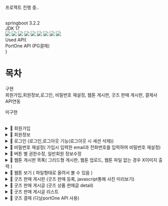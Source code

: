 프로젝트 진행 중..


<br>
springboot 3.2.2
<br>
JDK 17
<br>
   <img src="https://img.shields.io/badge/springboot-6DB33F?style=plastic&logo=springboot&logoColor=white"/>
   <img src="https://img.shields.io/badge/css3-1572B6?style=plastic&logo=css3&logoColor=white"/>
    <img src="https://img.shields.io/badge/HTML5-E34F26?style=plastic&logo=HTML5&logoColor=white"/>
    <img src="https://img.shields.io/badge/Thymeleaf-005F0F?style=plastic&logo=Thymeleaf&logoColor=white">
    <img src="https://img.shields.io/badge/IntelliJ IDEA-000000?style=plastic&logo=IntelliJ IDEA&logoColor=white">
     <img src="https://img.shields.io/badge/MySQL-4479A1?style=plastic&logo=MySQL&logoColor=white"/>
       <img src="https://img.shields.io/badge/git-F05032?style=plastic&logo=git&logoColor=white">
       <img src="https://img.shields.io/badge/Spring Security-6DB33F?style=plastic&logo=Spring Security&logoColor=white">
       <img src="https://img.shields.io/badge/bootstrap-7952B3?style=plastic&logo=bootstrap&logoColor=white"/>
<br>
Used API{<br>
PortOne API (PG결제)<br>
}
<br>

# 목차

구현<br>
회원가입,회원정보,로그인, 비밀번호 재설정, 웹툰 게시판, 굿즈 판매 게시판, 결제사 API연동<br>

미구현<br>
<br>

<details>
  <summary>
    📝 회원가입
  </summary>
   
   ![image](https://github.com/alscjf6702/MyWebtoonProject/assets/143998544/3c3b7841-96f2-40ce-bc90-16308e1737f9)
   ![image](https://github.com/alscjf6702/MyWebtoonProject/assets/143998544/b8129c41-5a20-4da7-87d9-47be5ace8650)
</details>

<details>
  <summary>
    📝 회원정보
  </summary>
   
   ![image](https://github.com/alscjf6702/MyWebtoonProject/assets/143998544/00748192-6ecc-4e34-9c1a-833cb94edd59)
   ![image](https://github.com/alscjf6702/MyWebtoonProject/assets/143998544/93a95ba2-08b1-49b8-b2e0-986837c6dc19)
</details>


<details>
  <summary>
    📝 로그인 (로그인,로그아웃 기능(로그아웃 시 세션 삭제))
  </summary>
   
   ![image](https://github.com/alscjf6702/MyWebtoonProject/assets/143998544/2bb0c1e1-1456-47ee-9102-1db074ca202b)
   ![image](https://github.com/alscjf6702/MyWebtoonProject/assets/143998544/7571efff-16e4-4ce9-a45e-3c2bfd9db2da)
</details> 



<details>
  <summary>
    📝 비밀번호 재설정( 가입시 입력한 email과 전화번호를 입력하여 비밀번호 재설정)
  </summary>
   
   ![image](https://github.com/alscjf6702/MyWebtoonProject/assets/143998544/330e1f09-2805-4860-a0d9-28a879d38402)
   ![image](https://github.com/alscjf6702/MyWebtoonProject/assets/143998544/cdfd91c6-6a6e-4ee9-a801-e9490e1c615e)
   ![image](https://github.com/alscjf6702/MyWebtoonProject/assets/143998544/caa099e1-6e68-4022-bf77-334ac3e01c44)
   ![image](https://github.com/alscjf6702/MyWebtoonProject/assets/143998544/8181fa77-cfc6-43d4-8bbe-a0327fa506a8)
   ![image](https://github.com/alscjf6702/MyWebtoonProject/assets/143998544/86671373-2cd2-45b7-aeec-9cda441718c3)
   ![image](https://github.com/alscjf6702/MyWebtoonProject/assets/143998544/8b934203-67b1-4e74-b4ab-f22941b7a98a)
</details>


<details>
  <summary>
    📝 버튼 별 권한수정, 일반회원 정보수정
  </summary>

![image](https://github.com/alscjf6702/MyWebtoonProject/assets/143998544/37b65402-1f1a-44c9-8605-1c26c704f2e1)
![image](https://github.com/alscjf6702/MyWebtoonProject/assets/143998544/8915076b-eece-47c9-9bd1-3a08dae13b35)
![image](https://github.com/alscjf6702/MyWebtoonProject/assets/143998544/e4b5cb3e-5c90-482d-b145-680e66523e4e)
</details>



<details>
  <summary>
    📝 웹툰 게시판 목록( 그리드형 게시판, 웹툰 업로드, 웹툰 파일 없는 경우 X이미지 출력 )
  </summary>

![image](https://github.com/alscjf6702/MyWebtoonProject/assets/143998544/7335e289-44db-41bc-8bb3-c8ba4fdd2152)
</details>


<details>
  <summary>
    📝 웹툰 보기 ( 파일형태로 올려서 볼 수 있음 ) 
  </summary>

![image](https://github.com/alscjf6702/MyWebtoonProject/assets/143998544/8b737018-675f-419f-bfe7-c9873dfd0362)
</details>



<details>
  <summary>
    📝 굿즈 판매 게시판 (굿즈 판매 등록, javascript통해 사진 미리보기)
  </summary>
   
![image](https://github.com/alscjf6702/MyWebtoon/assets/143998544/9cbf75c9-c916-4e8e-812a-fc1711985880)

</details>



<details>
  <summary>
    📝 굿즈 판매 게시글 (굿즈 상품 판매글 detail)
  </summary>

![image](https://github.com/alscjf6702/MyWebtoonProject/assets/143998544/327316c8-566a-485a-b906-fb2940ea72a2)
</details>


<details>
  <summary>
    📝 굿즈 판매 게시글 리스트 
  </summary>

![image](https://github.com/alscjf6702/MyWebtoonProject/assets/143998544/b265bfc6-1a57-4cbd-bc7b-39b94b45c894)
</details>


<details>
  <summary>
    📝 굿즈 결제 (다날portOne API 사용)
  </summary>

![image](https://github.com/alscjf6702/MyWebtoon/assets/143998544/57b5c786-fa32-488d-a415-2764b30f1037)
![image](https://github.com/alscjf6702/MyWebtoon/assets/143998544/10ded425-ee5b-4ade-90e9-7f6b202b6694)
![image](https://github.com/alscjf6702/MyWebtoon/assets/143998544/673fff5b-5229-406c-8cf3-4dfdb7b7f519)
![image](https://github.com/alscjf6702/MyWebtoon/assets/143998544/06851972-1c29-45a0-b8b7-7e2da20de650)
![image](https://github.com/alscjf6702/MyWebtoon/assets/143998544/4525ca70-9156-42b3-9650-21753d4ec162)
![image](https://github.com/alscjf6702/MyWebtoon/assets/143998544/d2f1acf5-0d69-4ff4-a8c7-564ba67250b1)
</details>






